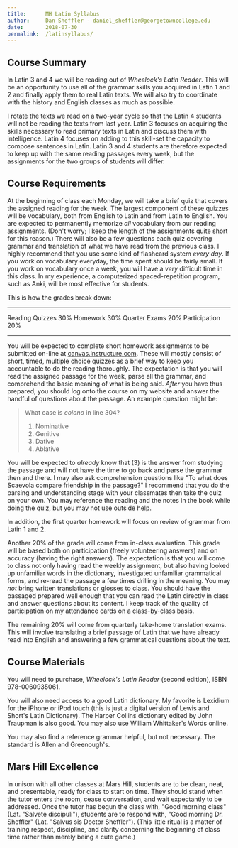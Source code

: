```yaml
---
title:      MH Latin Syllabus
author:     Dan Sheffler - daniel_sheffler@georgetowncollege.edu
date:       2018-07-30
permalink:  /latinsyllabus/
---
```



## Course Summary ##

In Latin 3 and 4 we will be reading out of *Wheelock's Latin Reader*.  This will be an opportunity to use all of the grammar skills you acquired in Latin 1 and 2 and finally apply them to real Latin texts.  We will also try to coordinate with the history and English classes as much as possible.

I rotate the texts we read on a two-year cycle so that the Latin 4 students will not be reading the texts from last year. Latin 3 focuses on acquiring the skills necessary to read primary texts in Latin and discuss them with intelligence. Latin 4 focuses on adding to this skill-set the capacity to compose sentences in Latin. Latin 3 and 4 students are therefore expected to keep up with the same reading passages every week, but the assignments for the two groups of students will differ.


## Course Requirements ##

At the beginning of class each Monday, we will take a brief quiz that covers the assigned reading for the week. The largest component of these quizzes will be vocabulary, both from English to Latin and from Latin to English. You are expected to permanently memorize *all* vocabulary from our reading assignments. (Don't worry; I keep the length of the assignments quite short for this reason.) There will also be a few questions each quiz covering grammar and translation of what we have read from the previous class. I highly recommend that you use some kind of flashcard system *every day*. If you work on vocabulary everyday, the time spent should be fairly small. If you work on vocabulary once a week, you will have a *very* difficult time in this class. In my experience, a computerized spaced-repetition program, such as Anki, will be most effective for students.

This is how the grades break down:

----------------- ----
Reading Quizzes   30% 
Homework          30% 
Quarter Exams     20% 
Participation     20% 
----------------- ----


You will be expected to complete short homework assignments to be submitted on-line at [canvas.instructure.com](https://canvas.instructure.com). These will mostly consist of short, timed, multiple choice quizzes as a brief way to keep you accountable to do the reading thoroughly. The expectation is that you will read the assigned passage for the week, parse all the grammar, and comprehend the basic meaning of what is being said. *After* you have thus prepared, you should log onto the course on my website and answer the handful of questions about the passage. An example question might be:

> What case is *colono* in line 304?
> 
> 1. Nominative
> 2. Genitive
> 3. Dative
> 4. Ablative

You will be expected to *already* know that (3) is the answer from studying the passage and will not have the time to go back and parse the grammar then and there. I may also ask comprehension questions like "To what does Scaevola compare friendship in the passage?" I recommend that you do the parsing and understanding stage with your classmates then take the quiz on your own.  You may reference the reading and the notes in the book while doing the quiz, but you may not use outside help.

In addition, the first quarter homework will focus on review of grammar from Latin 1 and 2.

Another 20% of the grade will come from in-class evaluation.  This grade will be based both on participation (freely volunteering answers) and on accuracy (having the right answers).  The expectation is that you will come to class not only having read the weekly assignment, but also having looked up unfamiliar words in the dictionary, investigated unfamiliar grammatical forms, and re-read the passage a few times drilling in the meaning. You may *not* bring written translations or glosses to class. You should have the passaged prepared well enough that you can read the Latin directly in class and answer questions about its content. I keep track of the quality of participation on my attendance cards on a class-by-class basis.

The remaining 20% will come from quarterly take-home translation exams.  This will involve translating a brief passage of Latin that we have already read into English and answering a few grammatical questions about the text.



## Course Materials ##

You will need to purchase, *Wheelock's Latin Reader* (second edition), ISBN 978-0060935061.

You will also need access to a good Latin dictionary.  My favorite is Lexidium for the iPhone or iPod touch (this is just a digital version of Lewis and Short's Latin Dictionary).  The Harper Collins dictionary edited by John Traupman is also good.  You may also use William Whittaker's Words online.

You may also find a reference grammar helpful, but not necessary.  The standard is Allen and Greenough's.


## Mars Hill Excellence ##

In unison with all other classes at Mars Hill, students are to be clean, neat, and presentable, ready for class to start on time.  They should stand when the tutor enters the room, cease conversation, and wait expectantly to be addressed.  Once the tutor has begun the class with, "Good morning class" (Lat. "Salvete discipuli"), students are to respond with, "Good morning Dr. Sheffler" (Lat. "Salvus sis Doctor Sheffler").  (This little ritual is a matter of training respect, discipline, and clarity concerning the beginning of class time rather than merely being a cute game.)